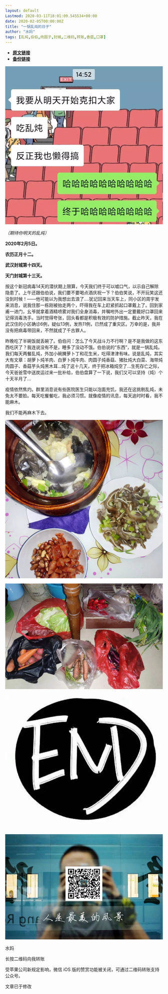```yaml
---
layout: default
Lastmod: 2020-03-11T18:01:09.545534+00:00
date: 2020-02-05T00:00:00Z
title: "一锅乱炖的日子"
author: "水妈"
tags: [乱炖,伯伯,肉圆子,封城,二维码,转账,香菇,口罩]
---
```


* [**原文链接**](https://mp.weixin.qq.com/s/kmwfa7Z6lhH0M4m9YwTk1Q)
* [**备份链接**](http://archive.ph/oxNAZ)


![](/images/post/d624119b33d870d28bb1a0bb09e770b5.jpg)  

_（期待你明天的乱炖）_  

**2020年2月5日。**

**农历正月十二。**

**武汉封城第十四天。**

**天门封城第十三天。**

  

  

按这个新冠病毒14天的潜伏期上限算，今天我们终于可以嘘口气，以示自己解除隐患了。上午还跟伯伯说，我们要不要喝点酒庆祝一下？伯伯笑说，不开玩笑这还没到时候！——他可能以为我想出去浪了....犹记回来当天车上，同小区的周宇发来消息，说我住那一栋刚被抬走两个，吓得我在车上赶紧抓起口罩戴上了。回到家甫一进门，幺爷就拿着酒精喷雾对我们全身消毒，并嘱咐外出一定要戴好口罩回来记得消毒洗手。当时觉得夸张，回头看都是积极有效的防护措施。截止昨天，我在武汉住的小区确诊6例，疑似13例，发热11例，已然成了重灾区。万幸的是，我并没有把病毒带回来，不然就成了千古罪人。

昨晚吃了半碗饭就丢碗了。伯伯问：怎么了今天战斗力不行啊？是不是我做的这东西吃厌了？我连说没有不是，睡多了没动不饿。伯伯说的“东西”，就是一锅乱炖。我们每天两餐乱炖，外加小碗腌萝卜丁和花生米，吃得津津有味。说是乱炖，其实大有文章：胡萝卜炖羊肉、白萝卜炖牛肉、肉圆子炖香菇、猪肚炖大白菜、海带炖肉圆子、香菇芋头炖黑木耳...炖了这十几天，终于把冰箱炖空了...生死存亡之际，今天爸爸雪中送炭运过来一批补给，伯伯盘算了一下说，我们又可以坚持（炖）个十天半月了...

  

疫情依然焦灼。群里消息说有些医院医生只能以泡面充饥，我还在这挑剔乱炖，未免太不要脸。每天吃餐餐吃，我必须习惯。就像疫情的讯息，每天追时时看，我不能麻木。

  

我们不能再麻木下去。

  

  

  

![](/images/post/0da7420d37cfb01d7cc6cb33a254c400.jpg)

  

  

  

![](/images/post/7524841678874310e4c1b6c6773eb3f8.jpg)

  

  

  

![](/images/post/9daf4590a421c18bd45a6af2f037ad73.jpg)

  

![](/images/post/3c010066f574bffaa86f402a6dbd0d77.jpg)

  

水妈

长按二维码向我转账

受苹果公司新规定影响，微信 iOS 版的赞赏功能被关闭，可通过二维码转账支持公众号。

文章已于修改

